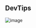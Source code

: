 ## DevTips

![image](https://github.com/MylesMburu/dev-tips/assets/102133266/f30fac2e-abfd-44ee-b828-dce44f47e776)
